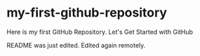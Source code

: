 # my-first-github-repository
Here is my first GitHub Repository. Let's Get Started with GitHub

README was just edited. Edited again remotely.
